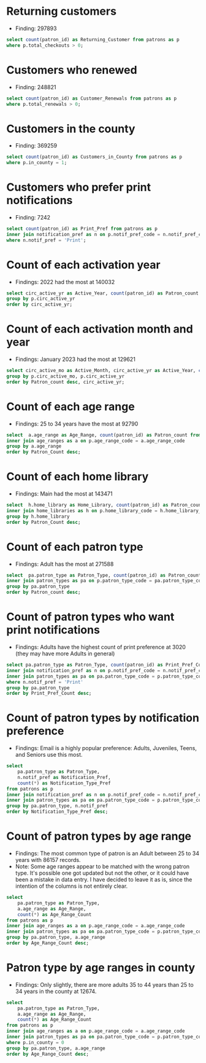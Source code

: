 # Returning customers
- Finding: 297893
```SQL
select count(patron_id) as Returning_Customer from patrons as p
where p.total_checkouts > 0;
```
# Customers who renewed
- Finding: 248821
```SQL
select count(patron_id) as Customer_Renewals from patrons as p
where p.total_renewals > 0;
```
# Customers in the county
- Finding: 369259
```SQL
select count(patron_id) as Customers_in_County from patrons as p
where p.in_county = 1;
```
# Customers who prefer print notifications
- Finding: 7242
```SQL
select count(patron_id) as Print_Pref from patrons as p
inner join notification_pref as n on p.notif_pref_code = n.notif_pref_code
where n.notif_pref = 'Print';
```
# Count of each activation year
- Findings: 2022 had the most at 140032
```SQL
select circ_active_yr as Active_Year, count(patron_id) as Patron_count from patrons as p
group by p.circ_active_yr
order by circ_active_yr;
```
# Count of each activation month and year
- Findings: January 2023 had the most at 129621
```SQL
select circ_active_mo as Active_Month, circ_active_yr as Active_Year, count(patron_id) as Patron_count from patrons as p
group by p.circ_active_mo, p.circ_active_yr
order by Patron_count desc, circ_active_yr;
```
# Count of each age range
- Findings: 25 to 34 years have the most at 92790
```SQL
select  a.age_range as Age_Range, count(patron_id) as Patron_count from patrons as p
inner join age_ranges as a on p.age_range_code = a.age_range_code
group by a.age_range
order by Patron_Count desc;
```
# Count of each home library
- Findings: Main had the most at 143471
```SQL
select  h.home_library as Home_Library, count(patron_id) as Patron_count from patrons as p
inner join home_libraries as h on p.home_library_code = h.home_library_code
group by h.home_library
order by Patron_Count desc;
```
# Count of each patron type
- Findings: Adult has the most at 271588
```SQL
select  pa.patron_type as Patron_Type, count(patron_id) as Patron_count from patrons as p
inner join patron_types as pa on p.patron_type_code = pa.patron_type_code
group by pa.patron_type
order by Patron_count desc;
```
# Count of patron types who want print notifications
- Findings: Adults have the highest count of print preference at 3020 (they may have more Adults in general)
```SQL
select pa.patron_type as Patron_Type, count(patron_id) as Print_Pref_Count from patrons as p
inner join notification_pref as n on p.notif_pref_code = n.notif_pref_code
inner join patron_types as pa on pa.patron_type_code = p.patron_type_code
where n.notif_pref = 'Print'
group by pa.patron_type
order by Print_Pref_Count desc;
```
# Count of patron types by notification preference
- Findings: Email is a highly popular preference: Adults, Juveniles, Teens, and Seniors use this most.
```SQL
select 
	pa.patron_type as Patron_Type, 
    n.notif_pref as Notification_Pref,
    count(*) as Notification_Type_Pref
from patrons as p
inner join notification_pref as n on p.notif_pref_code = n.notif_pref_code
inner join patron_types as pa on pa.patron_type_code = p.patron_type_code
group by pa.patron_type, n.notif_pref
order by Notification_Type_Pref desc;
```
# Count of patron types by age range
 - Findings: The most common type of patron is an Adult between 25 to 34 years with 86157 records.
 - Note: Some age ranges appear to be matched with the wrong patron type. It's possible one got updated but not the other, or it could have been a mistake in data entry. I have decided to leave it as is, since the intention of the columns is not entirely clear.
```SQL
select 
	pa.patron_type as Patron_Type, 
    a.age_range as Age_Range,
    count(*) as Age_Range_Count
from patrons as p
inner join age_ranges as a on p.age_range_code = a.age_range_code
inner join patron_types as pa on pa.patron_type_code = p.patron_type_code
group by pa.patron_type, a.age_range
order by Age_Range_Count desc;
```
# Patron type by age ranges in county
 - Findings: Only slightly, there are more adults 35 to 44 years than 25 to 34 years in the county at 12674.
```SQL
select 
	pa.patron_type as Patron_Type, 
    a.age_range as Age_Range,
    count(*) as Age_Range_Count
from patrons as p
inner join age_ranges as a on p.age_range_code = a.age_range_code
inner join patron_types as pa on pa.patron_type_code = p.patron_type_code
where p.in_county = 0
group by pa.patron_type, a.age_range
order by Age_Range_Count desc;
```
